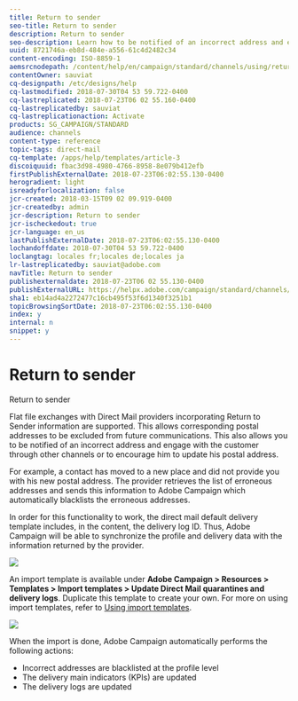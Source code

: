 ```yaml
---
title: Return to sender
seo-title: Return to sender
description: Return to sender
seo-description: Learn how to be notified of an incorrect address and exclude it from future communications.
uuid: 8721746a-eb8d-484e-a556-61c4d2482c34
content-encoding: ISO-8859-1
aemsrcnodepath: /content/help/en/campaign/standard/channels/using/return-to-sender
contentOwner: sauviat
cq-designpath: /etc/designs/help
cq-lastmodified: 2018-07-30T04 53 59.722-0400
cq-lastreplicated: 2018-07-23T06 02 55.160-0400
cq-lastreplicatedby: sauviat
cq-lastreplicationaction: Activate
products: SG_CAMPAIGN/STANDARD
audience: channels
content-type: reference
topic-tags: direct-mail
cq-template: /apps/help/templates/article-3
discoiquuid: fbac3d98-4980-4766-8958-8e079b412efb
firstPublishExternalDate: 2018-07-23T06:02:55.130-0400
herogradient: light
isreadyforlocalization: false
jcr-created: 2018-03-15T09 02 09.919-0400
jcr-createdby: admin
jcr-description: Return to sender
jcr-ischeckedout: true
jcr-language: en_us
lastPublishExternalDate: 2018-07-23T06:02:55.130-0400
lochandoffdate: 2018-07-30T04 53 59.722-0400
loclangtag: locales fr;locales de;locales ja
lr-lastreplicatedby: sauviat@adobe.com
navTitle: Return to sender
publishexternaldate: 2018-07-23T06 02 55.130-0400
publishExternalURL: https://helpx.adobe.com/campaign/standard/channels/using/return-to-sender.html
sha1: eb14ad4a2272477c16cb495f53f6d1340f3251b1
topicBrowsingSortDate: 2018-07-23T06:02:55.130-0400
index: y
internal: n
snippet: y
---
```


# Return to sender

Return to sender

Flat file exchanges with Direct Mail providers incorporating Return to Sender information are supported. This allows corresponding postal addresses to be excluded from future communications. This also allows you to be notified of an incorrect address and engage with the customer through other channels or to encourage him to update his postal address.

For example, a contact has moved to a new place and did not provide you with his new postal address. The provider retrieves the list of erroneous addresses and sends this information to Adobe Campaign which automatically blacklists the erroneous addresses.

In order for this functionality to work, the direct mail default delivery template includes, in the content, the delivery log ID. Thus, Adobe Campaign will be able to synchronize the profile and delivery data with the information returned by the provider.

![](assets/direct_mail_return_sender_1.png)

An import template is available under **Adobe Campaign > Resources > Templates > Import templates > Update Direct Mail quarantines and delivery logs**. Duplicate this template to create your own. For more on using import templates, refer to [Using import templates](../../automating/using/defining-import-templates.md).

![](assets/direct_mail_return_sender_2.png)

When the import is done, Adobe Campaign automatically performs the following actions:

* Incorrect addresses are blacklisted at the profile level
* The delivery main indicators (KPIs) are updated
* The delivery logs are updated

